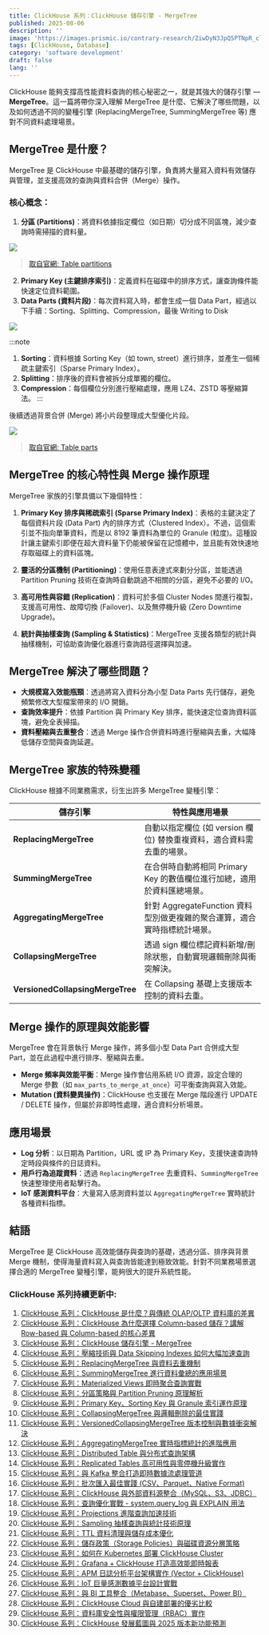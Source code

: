 ```yaml
---
title: ClickHouse 系列：ClickHouse 儲存引擎 - MergeTree 
published: 2025-08-06
description: ''
image: 'https://images.prismic.io/contrary-research/ZiwDyN3JpQ5PTNpR_clickhousecover.png?auto=format,compress'
tags: [ClickHouse, Database]
category: 'software development'
draft: false 
lang: ''
---
```


ClickHouse 能夠支撐高性能資料查詢的核心秘密之一，就是其強大的儲存引擎 — **MergeTree**。這一篇將帶你深入理解 MergeTree 是什麼、它解決了哪些問題，以及如何透過不同的變種引擎 (ReplacingMergeTree, SummingMergeTree 等) 應對不同資料處理場景。

## MergeTree 是什麼？

MergeTree 是 ClickHouse 中最基礎的儲存引擎，負責將大量寫入資料有效儲存與管理，並支援高效的查詢與資料合併（Merge）操作。

### 核心概念：

1. **分區 (Partitions)**：將資料依據指定欄位（如日期）切分成不同區塊，減少查詢時需掃描的資料量。

![](https://clickhouse.com/docs/assets/ideal-img/partitions.4c07acd.2048.png)

> [取自官網: Table partitions](https://clickhouse.com/docs/partitions)

2. **Primary Key (主鍵排序索引)**：定義資料在磁碟中的排序方式，讓查詢條件能快速定位資料範圍。
3. **Data Parts (資料片段)**：每次資料寫入時，都會生成一個 Data Part，經過以下手續：Sorting、Splitting、Compression，最後 Writing to Disk

![](https://clickhouse.com/docs/assets/ideal-img/part.d9b96ef.2048.png)

:::note
1. **Sorting**：資料根據 Sorting Key（如 town, street）進行排序，並產生一個稀疏主鍵索引（Sparse Primary Index）。
2. **Splitting**：排序後的資料會被拆分成單獨的欄位。
3. **Compression**：每個欄位分別進行壓縮處理，應用 LZ4、ZSTD 等壓縮算法。
:::

後續透過背景合併 (Merge) 將小片段整理成大型優化片段。

![](https://clickhouse.com/docs/assets/ideal-img/merges.285da65.2048.png)

> [取自官網: Table parts](https://clickhouse.com/docs/parts)

## MergeTree 的核心特性與 Merge 操作原理

MergeTree 家族的引擎具備以下幾個特性：

1. **Primary Key 排序與稀疏索引 (Sparse Primary Index)**：表格的主鍵決定了每個資料片段 (Data Part) 內的排序方式（Clustered Index）。不過，這個索引並不指向單筆資料，而是以 8192 筆資料為單位的 Granule (粒度)。這種設計讓主鍵索引即便在超大資料量下仍能被保留在記憶體中，並且能有效快速地存取磁碟上的資料區塊。

2. **靈活的分區機制 (Partitioning)**：使用任意表達式來劃分分區，並能透過 Partition Pruning 技術在查詢時自動跳過不相關的分區，避免不必要的 I/O。

3. **高可用性與容錯 (Replication)**：資料可於多個 Cluster Nodes 間進行複製，支援高可用性、故障切換 (Failover)、以及無停機升級 (Zero Downtime Upgrade)。

4. **統計與抽樣查詢 (Sampling & Statistics)**：MergeTree 支援各類型的統計與抽樣機制，可協助查詢優化器進行查詢路徑選擇與加速。

## MergeTree 解決了哪些問題？

* **大規模寫入效能瓶頸**：透過將寫入資料分為小型 Data Parts 先行儲存，避免頻繁修改大型檔案帶來的 I/O 開銷。
* **查詢效率提升**：依據 Partition 與 Primary Key 排序，能快速定位查詢資料區塊，避免全表掃描。
* **資料壓縮與去重整合**：透過 Merge 操作合併資料時進行壓縮與去重，大幅降低儲存空間與查詢延遲。

## MergeTree 家族的特殊變種

ClickHouse 根據不同業務需求，衍生出許多 MergeTree 變種引擎：

| 儲存引擎 | 特性與應用場景 |
| -------------------------------- | ---------------------------------------------- |
| **ReplacingMergeTree**| 自動以指定欄位 (如 version 欄位) 替換重複資料，適合資料需去重的場景。|
| **SummingMergeTree**| 在合併時自動將相同 Primary Key 的數值欄位進行加總，適用於資料匯總場景。|
| **AggregatingMergeTree**| 針對 AggregateFunction 資料型別做更複雜的聚合運算，適合實時指標統計場景。 |
| **CollapsingMergeTree**| 透過 sign 欄位標記資料新增/刪除狀態，自動實現邏輯刪除與衝突解決。|
| **VersionedCollapsingMergeTree** | 在 Collapsing 基礎上支援版本控制的資料去重。|

## Merge 操作的原理與效能影響

MergeTree 會在背景執行 Merge 操作，將多個小型 Data Part 合併成大型 Part，並在此過程中進行排序、壓縮與去重。

* **Merge 頻率與效能平衡**：Merge 操作會佔用系統 I/O 資源，設定合理的 Merge 參數（如 `max_parts_to_merge_at_once`）可平衡查詢與寫入效能。
* **Mutation (資料變異操作)**：ClickHouse 也支援在 Merge 階段進行 UPDATE / DELETE 操作，但屬於非即時性處理，適合資料分析場景。

## 應用場景

* **Log 分析**：以日期為 Partition，URL 或 IP 為 Primary Key，支援快速查詢特定時段與條件的日誌資料。
* **用戶行為追蹤資料**：透過 `ReplacingMergeTree` 去重資料、`SummingMergeTree` 快速整理使用者點擊行為。
* **IoT 感測資料平台**：大量寫入感測資料並以 `AggregatingMergeTree` 實時統計各種資料指標。

## 結語

MergeTree 是 ClickHouse 高效能儲存與查詢的基礎，透過分區、排序與背景 Merge 機制，使得海量資料寫入與查詢皆能達到極致效能。針對不同業務場景選擇合適的 MergeTree 變種引擎，能夠很大的提升系統性能。


### ClickHouse 系列持續更新中:

1. [ClickHouse 系列：ClickHouse 是什麼？與傳統 OLAP/OLTP 資料庫的差異](https://blog.vicwen.app/posts/what-is-clickhouse/)
2. [ClickHouse 系列：ClickHouse 為什麼選擇 Column-based 儲存？講解 Row-based 與 Column-based 的核心差異](https://blog.vicwen.app/posts/clickhouse-column-row-based-storage/)
3. [ClickHouse 系列：ClickHouse 儲存引擎 - MergeTree](https://blog.vicwen.app/posts/clickhouse-mergetree-engine)
4. [ClickHouse 系列：壓縮技術與 Data Skipping Indexes 如何大幅加速查詢](https://blog.vicwen.app/posts/clickhouse-compression-skipping-index/)
5. [ClickHouse 系列：ReplacingMergeTree 與資料去重機制](https://blog.vicwen.app/posts/clickhouse-replacingmergetree-deduplication/)
6. [ClickHouse 系列：SummingMergeTree 進行資料彙總的應用場景](https://blog.vicwen.app/posts/clickhouse-summingmergetree-aggregation/)
7. [ClickHouse 系列：Materialized Views 即時聚合查詢實戰](https://blog.vicwen.app/posts/clickhouse-materialized-view/)
8. [ClickHouse 系列：分區策略與 Partition Pruning 原理解析](https://blog.vicwen.app/posts/clickhouse-partition-pruning/)
9. [ClickHouse 系列：Primary Key、Sorting Key 與 Granule 索引運作原理](https://blog.vicwen.app/posts/clickhouse-primary-sorting-key/)
10. [ClickHouse 系列：CollapsingMergeTree 與邏輯刪除的最佳實踐](https://blog.vicwen.app/posts/clickhouse-collapsingmergetree/)
11. [ClickHouse 系列：VersionedCollapsingMergeTree 版本控制與數據衝突解決](https://blog.vicwen.app/posts/clickhouse-versioned-collapsingmergetree/)
12. [ClickHouse 系列：AggregatingMergeTree 實時指標統計的進階應用](https://blog.vicwen.app/posts/clickhouse-aggregatingmergetree/)
13. [ClickHouse 系列：Distributed Table 與分布式查詢架構](https://blog.vicwen.app/posts/clickhouse-distributed-table/)
14. [ClickHouse 系列：Replicated Tables 高可用性與零停機升級實作](https://blog.vicwen.app/posts/clickhouse-replication-failover/)
15. [ClickHouse 系列：與 Kafka 整合打造即時數據流處理管道](https://blog.vicwen.app/posts/clickhouse-kafka-streaming/)
16. [ClickHouse 系列：批次匯入最佳實踐 (CSV、Parquet、Native Format)](https://blog.vicwen.app/posts/clickhouse-batch-import/)
17. [ClickHouse 系列：ClickHouse 與外部資料源整合（MySQL、S3、JDBC）](https://blog.vicwen.app/posts/clickhouse-external-data-integration/)
18. [ClickHouse 系列：查詢優化實戰 - system.query\_log 與 EXPLAIN 用法](https://blog.vicwen.app/posts/clickhouse-query-log-explain/)
19. [ClickHouse 系列：Projections 進階查詢加速技術](https://blog.vicwen.app/posts/clickhouse-projections-optimization/)
20. [ClickHouse 系列：Sampling 抽樣查詢與統計技術原理](https://blog.vicwen.app/posts/clickhouse-sampling-statistics/)
21. [ClickHouse 系列：TTL 資料清理與儲存成本優化](https://blog.vicwen.app/posts/clickhouse-ttl-storage-management/)
22. [ClickHouse 系列：儲存政策（Storage Policies）與磁碟資源分層策略](https://blog.vicwen.app/posts/clickhouse-storage-policies/)
23. [ClickHouse 系列：如何在 Kubernetes 部署 ClickHouse Cluster](https://blog.vicwen.app/posts/clickhouse-kubernetes-deployment/)
24. [ClickHouse 系列：Grafana + ClickHouse 打造高效能即時報表](https://blog.vicwen.app/posts/clickhouse-grafana-dashboard/)
25. [ClickHouse 系列：APM 日誌分析平台架構實作 (Vector + ClickHouse)](https://blog.vicwen.app/posts/clickhouse-apm-log-analytics/)
26. [ClickHouse 系列：IoT 巨量感測數據平台設計實戰](https://blog.vicwen.app/posts/clickhouse-iot-analytics/)
27. [ClickHouse 系列：與 BI 工具整合（Metabase、Superset、Power BI）](https://blog.vicwen.app/posts/clickhouse-bi-integration/)
28. [ClickHouse 系列：ClickHouse Cloud 與自建部署的優劣比較](https://blog.vicwen.app/posts/clickhouse-cloud-vs-self-host/)
29. [ClickHouse 系列：資料庫安全性與權限管理（RBAC）實作](https://blog.vicwen.app/posts/clickhouse-security-rbac/)
30. [ClickHouse 系列：ClickHouse 發展藍圖與 2025 版本新功能預測](https://blog.vicwen.app/posts/clickhouse-roadmap-2025/)
